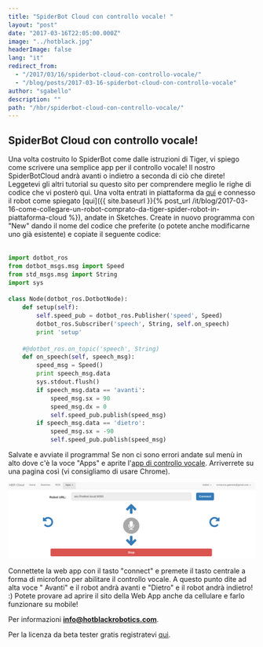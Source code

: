 ```yaml
---
title: "SpiderBot Cloud con controllo vocale! "
layout: "post"
date: "2017-03-16T22:05:00.000Z"
image: "../hotblack.jpg"
headerImage: false
lang: "it"
redirect_from:
  - "/2017/03/16/spiderbot-cloud-con-controllo-vocale/"
  - "/blog/posts/2017-03-16-spiderbot-cloud-con-controllo-vocale"
author: "sgabello"
description: ""
path: "/hbr/spiderbot-cloud-con-controllo-vocale/"
---
```


## SpiderBot Cloud con controllo vocale!

Una volta costruito lo SpiderBot come dalle istruzioni di Tiger, vi spiego come scrivere una semplice app per il controllo vocale! Il nostro SpiderBotCloud andrà avanti o indietro a seconda di ciò che direte!
Leggetevi gli altri tutorial su questo sito per comprendere meglio le righe di codice che vi posterò qui.
Una volta entrati in piattaforma da [qui](http://cloud.hotblackrobotics.com/cloud) e connesso il robot come spiegato [qui]({{ site.baseurl }}{% post_url /it/blog/2017-03-16-come-collegare-un-robot-comprato-da-tiger-spider-robot-in-piattaforma-cloud %}), andate in Sketches. Create in nuovo programma con "New" dando il nome del codice che preferite (o potete anche modificarne uno già esistente) e copiate il seguente codice:

```python

import dotbot_ros
from dotbot_msgs.msg import Speed
from std_msgs.msg import String
import sys

class Node(dotbot_ros.DotbotNode):
    def setup(self):
        self.speed_pub = dotbot_ros.Publisher('speed', Speed)
        dotbot_ros.Subscriber('speech', String, self.on_speech)
        print 'setup'

    #@dotbot_ros.on_topic('speech', String)
    def on_speech(self, speech_msg):
        speed_msg = Speed()
        print speech_msg.data
        sys.stdout.flush()
        if speech_msg.data == 'avanti':
            speed_msg.sx = 90
            speed_msg.dx = 0
            self.speed_pub.publish(speed_msg)
        if speech_msg.data == 'dietro':
            speed_msg.sx = -90
            self.speed_pub.publish(speed_msg)
```

Salvate e avviate il programma! Se non ci sono errori andate sul menù in alto dove c'è la voce "Apps" e aprite l'[app di controllo vocale](http://cloud.hotblackrobotics.com/cloud/webgui/speech). Arriverrete su una pagina così (vi consigliamo di usare Chrome).

![](./voiceRecognition.png)

Connettete la web app con il tasto "connect" e premete il tasto centrale a forma di microfono per abilitare il controllo vocale. A questo punto dite ad alta voce " Avanti" e il robot andrà avanti e "Dietro" e il robot andrà indietro! :)
Potete provare ad aprire il sito della Web App anche da cellulare e farlo funzionare su mobile!

Per informazioni **info@hotblackrobotics.com**.

Per la licenza da beta tester gratis registratevi [qui](http://cloud.hotblackrobotics.com/register).
